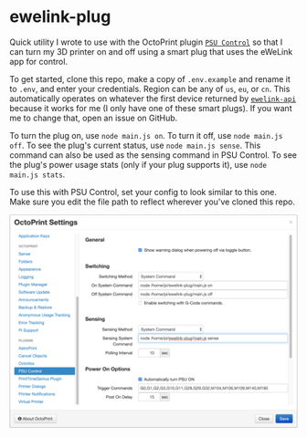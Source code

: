 # ewelink-plug

Quick utility I wrote to use with the OctoPrint plugin [`PSU Control`](https://github.com/kantlivelong/OctoPrint-PSUControl) so that I can turn my 3D printer on and off using a smart plug that uses the eWeLink app for control. 

To get started, clone this repo, make a copy of `.env.example` and rename it to `.env`, and enter your credentials. Region can be any of `us`, `eu`, or `cn`. This automatically operates on whatever the first device returned by [`ewelink-api`](https://github.com/skydiver/ewelink-api/) because it works for me (I only have one of these smart plugs). If you want me to change that, open an issue on GitHub.

To turn the plug on, use `node main.js on`. To turn it off, use `node main.js off`. To see the plug's current status, use `node main.js sense`. This command can also be used as the sensing command in PSU Control. To see the plug's power usage stats (only if your plug supports it), use `node main.js stats`.

To use this with PSU Control, set your config to look similar to this one. Make sure you edit the file path to reflect wherever you've cloned this repo. 

![Screenshot of PSU Control config](https://raw.githubusercontent.com/jasonappah/ewelink-plug/master/psucontrol.png)
